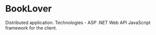 # BookLover
Distributed application. Technologies - ASP .NET Web API JavaScript framework for the client.

